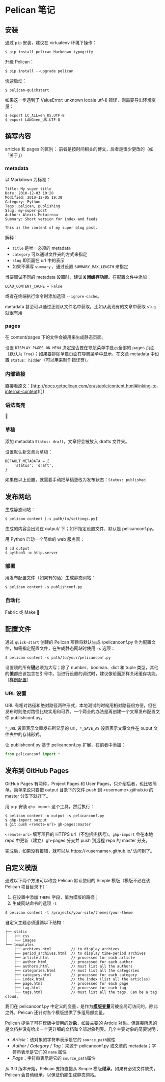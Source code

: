 # Pelican 笔记

## 安装
通过 `pip` 安装，建议在 virtualenv 环境下操作：
```
$ pip install pelican Markdown typogrify
```

升级 Pelican：
```
$ pip install --upgrade pelican
```

快速启动：
```
$ pelican-quickstart
```
如果这一步遇到了 ValueError: unknown locale utf-8 错误，则需要导出环境变量：
```
$ export LC_ALL=en_US.UTF-8
$ export LANG=en_US.UTF-8
```

## 撰写内容
articles 和 pages 的区别：
前者是按时间相关的博文，后者是很少更改的（如「关于」）

### metadata
以 Markdown 为标准：
```
Title: My super title
Date: 2010-12-03 10:20
Modified: 2010-12-05 19:30
Category: Python
Tags: pelican, publishing
Slug: my-super-post
Author: Alexis Metaireau
Summary: Short version for index and feeds

This is the content of my super blog post.
```

解释：
- `title` 是唯一必须的 metadata
- `category` 可以通过文件夹的方式来指定
- `slug` 即页面在 url 中的表示
- 如果不填写 `summary` ，通过设置 `SUMMARY_MAX_LENGTH` 来指定

当要调试不同的 metadata 设置时，建议**关闭缓存功能**。在配置文件中添加：
```
LOAD_CONTENT_CACHE = False
```
或者在终端执行命令时添加选项 `--ignore-cache`。

metadata 甚至可以通过正则从文件名中获取。比如从我现有的文章中获取 `slug` 就很有用

### pages
在 content/pages 下的文件会被用来生成静态页面。

设置 `DISPLAY_PAGES_ON_MENU` 决定是否要在导航菜单中显示全部的 pages 页面（默认为 `True`）；如果要排除单篇页面在导航菜单中显示，在文章 metadata 中设置 `status: hidden`（可以用来制作错误页）。

### 内部链接
直接看原文：[http://docs.getpelican.com/en/stable/content.html#linking-to-internal-content][1]

### 语法高亮
🔘

### 草稿
添加 metadata `Status: draft`，文章将会被放入 drafts 文件夹。

设置默认新文章为草稿：
```
DEFAULT_METADATA = {
    'status': 'draft',
}
```
如果做以上设置，就需要手动把草稿更改为发布状态：`Status: published`

## 发布网站
生成静态网站：
```
$ pelican content [-s path/to/settings.py]
```
生成的内容会出现在 output/ 下；如不指定设置文件，默认是 pelicanconf.py。

用 Python 启动一个简单的 web 服务器：
```
$ cd output
$ python3 -m http.server
```

### 部署
用发布配置文件（如果有的话）生成静态网站：
```
$ pelican content -s publishconf.py
```

### 自动化
Fabric 或 Make
🔘

## 配置文件
通过 `quick-start` 创建的 Pelican 项目将默认生成 /pelicanconf.py 作为配置文件，如需指定配置文件，在生成静态网站时使用 `-s` 选项：
```
$ pelican content -s path/to/your/pelicanconf.py
```

设置项的所有**键**必须为大写；除了 number、boolean、dict 和 tuple 类型，其他的**值**都应该包含在引号中。当进行设置的调试时，建议像前面那样关闭缓存功能。（[样例配置][2]）

### URL 设置
URL 有相对路径和绝对路径两种形式，本地测试的时候用相对路径很方便，但在发布时则绝对路径比较实用和可靠。一个两全的办法是再创建一个文章发布配置文件 publishconf.py。

`*_URL` 设置表示文章发布所显示的 url，`*_SAVE_AS` 设置表示文章文件在 ouput 文件夹中的存储形式。

让 publishconf.py 基于 pelicanconf.py 扩展，在前者中添加：
```python
from pelicanconf import *
```

## 发布到 GitHub Pages
GitHub Pages 有两种，Project Pages 和 User Pages，只介绍后者，也比较简单。简单来说只要把 output 目录下的文件 push 到 \<username\>.github.io 的 master 分支下就好了。

用 `pip` 安装 `ghp-import` 这个工具，然后执行：
```
$ pelican content -o output -s pelicanconf.py
$ ghp-import output
$ git push <remote-url> gh-pages:master
```
`<remote-url>` 填写项目的 HTTPS url（不包括尖括号）。`ghp-import` 会在本地 repo 中更新（建立）gh-pages 分支并 push 到远程 repo 的 master 分支。

完成后，如果没有报错，就可以从 https://\<username\>.github.io/ 访问到了。

## 自定义模版
通过以下两个方法可以改变 Pelican 默认使用的 Simple 模版（模版不必在该 Pelican 项目目录下）：
1. 在设置中添加 `THEME` 字段，值为模版的路径；
2. 生成网站命令的选项 `-t`
```
$ pelican content -t /projects/your-site/themes/your-theme
```

自定义主题必须遵循以下结构：
```
├── static
│   ├── css
│   └── images
└── templates
    ├── archives.html         // to display archives
    ├── period_archives.html  // to display time-period archives
    ├── article.html          // processed for each article
    ├── author.html           // processed for each author
    ├── authors.html          // must list all the authors
    ├── categories.html       // must list all the categories
    ├── category.html         // processed for each category
    ├── index.html            // the index (list all the articles)
    ├── page.html             // processed for each page
    ├── tag.html              // processed for each tag
    └── tags.html             // must list all the tags. Can be a tag cloud.
```

我们在 pelicanconf.py 中定义的变量，是作为[**模版变量**][3]可被全局可访问的。除此之外，Pelican 还针对各个模版提供了多组局部变量。

Pelican 提供了可在模版中使用的[**对象**][4]，如最主要的 Article 对象。但匪夷所思的是文档并没有给出一个更详细的文档和全部对象列表。几个主要对象的简要说明：
- _Article_：该对象的字符串表示是它的 `source_path`属性
- _Author_ / _Category_ / _Tag_：来源于 pelicanconf.py 或文章的 metadata；字符串表示是它们的 `name` 属性
- _Page_：字符串表示是它的 `source_path`属性

从 3.0 版本开始，Pelican 支持直接从 Simple 模版**继承**。如果有必须文件缺失，Pelican 会自动继承，以保证仍能生成静态网站。

[1]:	http://docs.getpelican.com/en/stable/content.html#linking-to-internal-content
[2]:	https://raw.githubusercontent.com/getpelican/pelican/master/samples/pelican.conf.py
[3]:	http://docs.getpelican.com/en/stable/themes.html#templates-and-variables
[4]:	http://docs.getpelican.com/en/stable/themes.html#objects